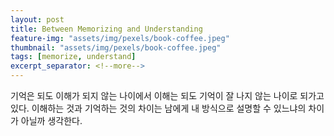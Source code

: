 ```yaml
---
layout: post
title: Between Memorizing and Understanding
feature-img: "assets/img/pexels/book-coffee.jpeg"
thumbnail: "assets/img/pexels/book-coffee.jpeg"
tags: [memorize, understand]
excerpt_separator: <!--more-->
---
```


기억은 되도 이해가 되지 않는 나이에서 이해는 되도 기억이 잘 나지 않는 나이로 되가고 있다. 이해하는 것과 기억하는 것의 차이는 남에게 내 방식으로 설명할 수 있느냐의 차이가 아닐까 생각한다. <!--more-->
